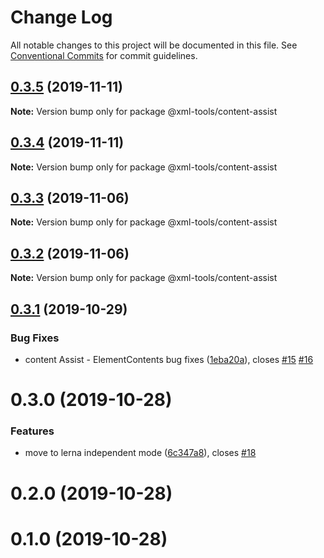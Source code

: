 # Change Log

All notable changes to this project will be documented in this file.
See [Conventional Commits](https://conventionalcommits.org) for commit guidelines.

## [0.3.5](https://github.com/sap/xml-tools/compare/@xml-tools/content-assist@0.3.4...@xml-tools/content-assist@0.3.5) (2019-11-11)

**Note:** Version bump only for package @xml-tools/content-assist

## [0.3.4](https://github.com/sap/xml-tools/compare/@xml-tools/content-assist@0.3.3...@xml-tools/content-assist@0.3.4) (2019-11-11)

**Note:** Version bump only for package @xml-tools/content-assist

## [0.3.3](https://github.com/sap/xml-tools/compare/@xml-tools/content-assist@0.3.2...@xml-tools/content-assist@0.3.3) (2019-11-06)

**Note:** Version bump only for package @xml-tools/content-assist

## [0.3.2](https://github.com/sap/xml-tools/compare/@xml-tools/content-assist@0.3.1...@xml-tools/content-assist@0.3.2) (2019-11-06)

**Note:** Version bump only for package @xml-tools/content-assist

## [0.3.1](https://github.com/sap/xml-tools/compare/@xml-tools/content-assist@0.3.0...@xml-tools/content-assist@0.3.1) (2019-10-29)

### Bug Fixes

- content Assist - ElementContents bug fixes ([1eba20a](https://github.com/sap/xml-tools/commit/1eba20a)), closes [#15](https://github.com/sap/xml-tools/issues/15) [#16](https://github.com/sap/xml-tools/issues/16)

# 0.3.0 (2019-10-28)

### Features

- move to lerna independent mode ([6c347a8](https://github.com/sap/xml-tools/commit/6c347a8)), closes [#18](https://github.com/sap/xml-tools/issues/18)

# 0.2.0 (2019-10-28)

# 0.1.0 (2019-10-28)
